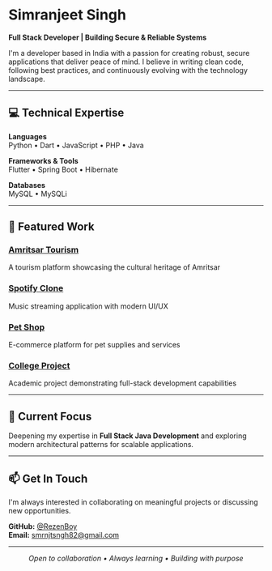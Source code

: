 # Simranjeet Singh

**Full Stack Developer | Building Secure & Reliable Systems**

I'm a developer based in India with a passion for creating robust, secure applications that deliver peace of mind. I believe in writing clean code, following best practices, and continuously evolving with the technology landscape.

---

## 💻 Technical Expertise

**Languages**  
Python • Dart • JavaScript • PHP • Java

**Frameworks & Tools**  
Flutter • Spring Boot • Hibernate

**Databases**  
MySQL • MySQLi

---

## 🚀 Featured Work

### [Amritsar Tourism](https://github.com/RezenBoy/Amritsar-tourism)
A tourism platform showcasing the cultural heritage of Amritsar

### [Spotify Clone](https://github.com/RezenBoy/spotify_clone)
Music streaming application with modern UI/UX

### [Pet Shop](https://github.com/RezenBoy/pet_shop)
E-commerce platform for pet supplies and services

### [College Project](https://github.com/RezenBoy/College_Project)
Academic project demonstrating full-stack development capabilities

---

## 🌱 Current Focus

Deepening my expertise in **Full Stack Java Development** and exploring modern architectural patterns for scalable applications.

---

## 📫 Get In Touch

I'm always interested in collaborating on meaningful projects or discussing new opportunities.

**GitHub:** [@RezenBoy](https://github.com/RezenBoy)  
**Email:** smrnjtsngh82@gmail.com

---

<div align="center">
  <i>Open to collaboration • Always learning • Building with purpose</i>
</div>
